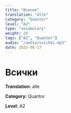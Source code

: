 ```yaml
---
title: "Всички"
translation: "alle"
category: "Quantor"
level: "A2"
type: "vocabulary"
weight: 20
tags: ["A2", "Quantor"]
audio: "/audio/vsichki.mp3"
date: 2025-08-17
---
```


# Всички

**Translation:** alle

**Category:** Quantor

**Level:** A2


